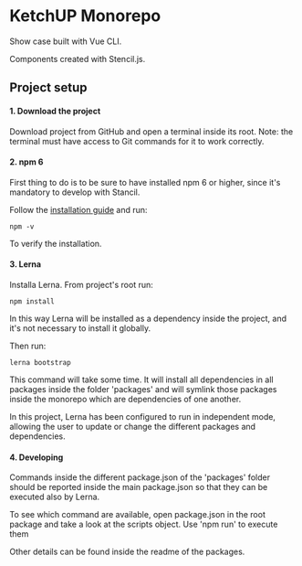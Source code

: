 # KetchUP Monorepo

Show case built with Vue CLI.

Components created with Stencil.js.

## Project setup

#### 1. Download the project

Download project from GitHub and open a terminal inside its root.
Note: the terminal must have access to Git commands for it to work correctly.

#### 2. npm 6
First thing to do is to be sure to have installed npm 6 or higher, since it's mandatory to develop with Stancil.

Follow the [installation guide](https://www.npmjs.com/get-npm) and run:
```
npm -v
``` 
To verify the installation.

#### 3. Lerna

Installa Lerna. From project's root run:
```
npm install
```

In this way Lerna will be installed as a dependency inside the project,
and it's not necessary to install it globally.

Then run:
```
lerna bootstrap
```
This command will take some time.
It will install all dependencies in all packages inside the folder 'packages'
and will symlink those packages inside the monorepo which are dependencies of one another.

In this project, Lerna has been configured to run in independent mode,
allowing the user to update or change the different packages and dependencies.

#### 4. Developing

Commands inside the different package.json of the 'packages' folder should be reported inside the main package.json
so that they can be executed also by Lerna. 

To see which command are available, open package.json in the root package and take a look at the scripts object. 
Use 'npm run' to execute them

Other details can be found inside the readme of the packages.